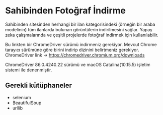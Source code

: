 # Sahibinden Fotoğraf İndirme
 
Sahibinden sitesinden herhangi bir ilan kategorisindeki (örneğin bir araba modelinin) tüm ilanlarda bulunan görüntülerin indirilmesini sağlar.
Yapay zeka çalışmalarında ve çeşitli projelerde fotoğraf indirmek için kullanılabilir.

Bu linkten bir ChromeDriver sürümü indirmeniz gerekiyor. Mevcut Chrome tarayıcı sürümüne göre birini indirip dizinini belirtmeniz gerekiyor. 
ChromeDriver link -> https://chromedriver.chromium.org/downloads

ChromeDriver 86.0.4240.22 sürümü ve macOS Catalina(10.15.5) işletim sistemi ile denenmiştir.


## Gerekli kütüphaneler

- selenium
- BeautifulSoup
- urllib

